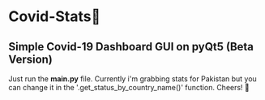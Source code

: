 # Covid-Stats🦠
## Simple Covid-19 Dashboard GUI on pyQt5 (Beta Version)

Just run the __main.py__ file. Currently i'm grabbing stats for Pakistan but you can change it in the '.get_status_by_country_name()' function. Cheers! 🍻
